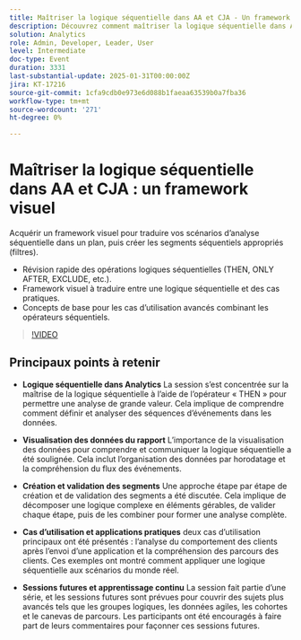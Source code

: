 ```yaml
---
title: Maîtriser la logique séquentielle dans AA et CJA - Un framework visuel
description: Découvrez comment maîtriser la logique séquentielle dans Adobe Analytics et Customer Journey Analytics avec un cadre visuel pour traduire les scénarios en plans exploitables et créer des segments séquentiels efficaces.
solution: Analytics
role: Admin, Developer, Leader, User
level: Intermediate
doc-type: Event
duration: 3331
last-substantial-update: 2025-01-31T00:00:00Z
jira: KT-17216
source-git-commit: 1cfa9cdb0e973e6d088b1faeaa63539b0a7fba36
workflow-type: tm+mt
source-wordcount: '271'
ht-degree: 0%

---
```



# Maîtriser la logique séquentielle dans AA et CJA : un framework visuel

Acquérir un framework visuel pour traduire vos scénarios d’analyse séquentielle dans un plan, puis créer les segments séquentiels appropriés (filtres).

* Révision rapide des opérations logiques séquentielles (THEN, ONLY AFTER, EXCLUDE, etc.).
* Framework visuel à traduire entre une logique séquentielle et des cas pratiques.
* Concepts de base pour les cas d’utilisation avancés combinant les opérateurs séquentiels.

>[!VIDEO](https://video.tv.adobe.com/v/3443129/?learn=on&enablevpops)

## Principaux points à retenir

* **Logique séquentielle dans Analytics** La session s’est concentrée sur la maîtrise de la logique séquentielle à l’aide de l’opérateur « THEN » pour permettre une analyse de grande valeur. Cela implique de comprendre comment définir et analyser des séquences d’événements dans les données.

* **Visualisation des données du rapport** L’importance de la visualisation des données pour comprendre et communiquer la logique séquentielle a été soulignée. Cela inclut l’organisation des données par horodatage et la compréhension du flux des événements.

* **Création et validation des segments** Une approche étape par étape de création et de validation des segments a été discutée. Cela implique de décomposer une logique complexe en éléments gérables, de valider chaque étape, puis de les combiner pour former une analyse complète.

* **Cas d’utilisation et applications pratiques** deux cas d’utilisation principaux ont été présentés : l’analyse du comportement des clients après l’envoi d’une application et la compréhension des parcours des clients. Ces exemples ont montré comment appliquer une logique séquentielle aux scénarios du monde réel.

* **Sessions futures et apprentissage continu** La session fait partie d’une série, et les sessions futures sont prévues pour couvrir des sujets plus avancés tels que les groupes logiques, les données agiles, les cohortes et le canevas de parcours. Les participants ont été encouragés à faire part de leurs commentaires pour façonner ces sessions futures.